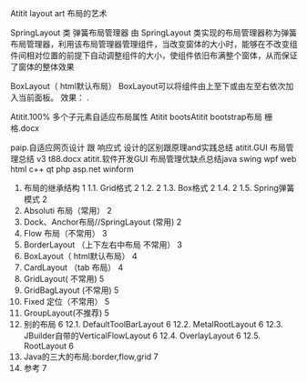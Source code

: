 Atitit   layout art 布局的艺术

SpringLayout 类 弹簧布局管理器
由 SpringLayout 类实现的布局管理器称为弹簧布局管理器，利用该布局管理器管理组件，当改变窗体的大小时，能够在不改变组件间相对位置的前提下自动调整组件的大小，使组件依旧布满整个窗体，从而保证了窗体的整体效果

BoxLayout（ html默认布局）
BoxLayout可以将组件由上至下或由左至右依次加入当前面板。
效果：
.


Atitit.100% 多个子元素自适应布局属性
Atitit bootsAtitit bootstrap布局 栅格.docx

paip.自适应网页设计 跟 响应式 设计的区别跟原理and实践总结
atitit.GUI 布局管理总结 v3 t88.docx
atitit.软件开发GUI 布局管理优缺点总结java swing wpf web html c++ qt php asp.net winform

1. 布局的继承结构	1
1.1. Grid格式	2
1.2. 	2
1.3. Box格式	2
1.4. 	2
1.5. Spring弹簧模式	2
2. Absoluti 布局（常用）	2
3. Dock、Anchor布局//SpringLayout  (常用)	2
4. Flow 布局（不常用）	3
5. BorderLayout （上下左右中布局 不常用）	3
6. BoxLayout（ html默认布局）	4
7. CardLayout （tab 布局）	4
8. GridLayout( 不常用)	5
9. GridBagLayout (不常用)	5
10. Fixed 定位（不常用）	5
11. GroupLayout(不推荐)	5
12. 别的布局	6
12.1. DefaultToolBarLayout	6
12.2. MetalRootLayout	6
12.3. JBuilder自带的VerticalFlowLayout	6
12.4. OverlayLayout	6
12.5. RootLayout	6
13. Java的三大的布局:border,flow,grid	7
14. 参考	7

